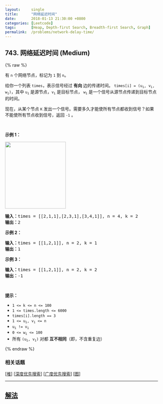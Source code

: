 ```yaml
---
layout:     single
title:      "网络延迟时间"
date:       2018-01-13 21:30:00 +0800
categories: [Leetcode]
tags:       [Heap, Depth-first Search, Breadth-first Search, Graph]
permalink:  /problems/network-delay-time/
---
```


## 743. 网络延迟时间 (Medium)

{% raw %}

<p>有 <code>n</code> 个网络节点，标记为 <code>1</code> 到 <code>n</code>。</p>

<p>给你一个列表 <code>times</code>，表示信号经过 <strong>有向</strong> 边的传递时间。 <code>times[i] = (u<sub>i</sub>, v<sub>i</sub>, w<sub>i</sub>)</code>，其中 <code>u<sub>i</sub></code> 是源节点，<code>v<sub>i</sub></code> 是目标节点， <code>w<sub>i</sub></code> 是一个信号从源节点传递到目标节点的时间。</p>

<p>现在，从某个节点 <code>K</code> 发出一个信号。需要多久才能使所有节点都收到信号？如果不能使所有节点收到信号，返回 <code>-1</code> 。</p>

<p> </p>

<p><strong>示例 1：</strong></p>

<p><img alt="" src="https://assets.leetcode.com/uploads/2019/05/23/931_example_1.png" style="height: 220px; width: 200px;" /></p>

<pre>
<strong>输入：</strong>times = [[2,1,1],[2,3,1],[3,4,1]], n = 4, k = 2
<strong>输出：</strong>2
</pre>

<p><strong>示例 2：</strong></p>

<pre>
<strong>输入：</strong>times = [[1,2,1]], n = 2, k = 1
<strong>输出：</strong>1
</pre>

<p><strong>示例 3：</strong></p>

<pre>
<strong>输入：</strong>times = [[1,2,1]], n = 2, k = 2
<strong>输出：</strong>-1
</pre>

<p> </p>

<p><strong>提示：</strong></p>

<ul>
	<li><code>1 <= k <= n <= 100</code></li>
	<li><code>1 <= times.length <= 6000</code></li>
	<li><code>times[i].length == 3</code></li>
	<li><code>1 <= u<sub>i</sub>, v<sub>i</sub> <= n</code></li>
	<li><code>u<sub>i</sub> != v<sub>i</sub></code></li>
	<li><code>0 <= w<sub>i</sub> <= 100</code></li>
	<li>所有 <code>(u<sub>i</sub>, v<sub>i</sub>)</code> 对都 <strong>互不相同</strong>（即，不含重复边）</li>
</ul>

{% endraw %}

### 相关话题
  [[堆](https://github.com/openset/leetcode/tree/master/tag/heap/README.md)]
  [[深度优先搜索](https://github.com/openset/leetcode/tree/master/tag/depth-first-search/README.md)]
  [[广度优先搜索](https://github.com/openset/leetcode/tree/master/tag/breadth-first-search/README.md)]
  [[图](https://github.com/openset/leetcode/tree/master/tag/graph/README.md)]

---

## [解法](https://github.com/openset/leetcode/tree/master/problems/network-delay-time)

